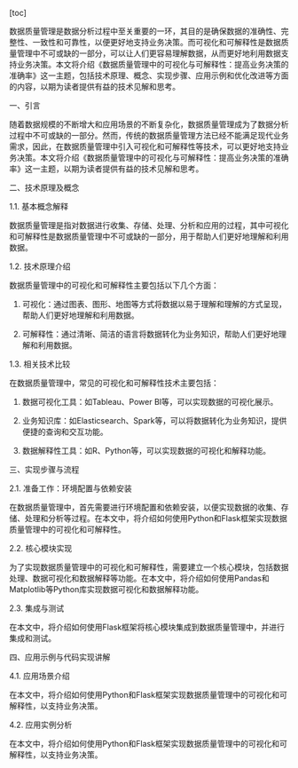 
[toc]                    
                
                
数据质量管理是数据分析过程中至关重要的一环，其目的是确保数据的准确性、完整性、一致性和可靠性，以便更好地支持业务决策。而可视化和可解释性是数据质量管理中不可或缺的一部分，可以让人们更容易理解数据，从而更好地利用数据支持业务决策。本文将介绍《数据质量管理中的可视化与可解释性：提高业务决策的准确率》这一主题，包括技术原理、概念、实现步骤、应用示例和优化改进等方面的内容，以期为读者提供有益的技术见解和思考。

一、引言

随着数据规模的不断增大和应用场景的不断复杂化，数据质量管理成为了数据分析过程中不可或缺的一部分。然而，传统的数据质量管理方法已经不能满足现代业务需求，因此，在数据质量管理中引入可视化和可解释性等技术，可以更好地支持业务决策。本文将介绍《数据质量管理中的可视化与可解释性：提高业务决策的准确率》这一主题，以期为读者提供有益的技术见解和思考。

二、技术原理及概念

1.1. 基本概念解释

数据质量管理是指对数据进行收集、存储、处理、分析和应用的过程，其中可视化和可解释性是数据质量管理中不可或缺的一部分，用于帮助人们更好地理解和利用数据。

1.2. 技术原理介绍

数据质量管理中的可视化和可解释性主要包括以下几个方面：

1. 可视化：通过图表、图形、地图等方式将数据以易于理解和理解的方式呈现，帮助人们更好地理解和利用数据。

2. 可解释性：通过清晰、简洁的语言将数据转化为业务知识，帮助人们更好地理解和利用数据。

1.3. 相关技术比较

在数据质量管理中，常见的可视化和可解释性技术主要包括：

1. 数据可视化工具：如Tableau、Power BI等，可以实现数据的可视化展示。

2. 业务知识库：如Elasticsearch、Spark等，可以将数据转化为业务知识，提供便捷的查询和交互功能。

3. 数据解释性工具：如R、Python等，可以实现数据的可视化和解释功能。

三、实现步骤与流程

2.1. 准备工作：环境配置与依赖安装

在数据质量管理中，首先需要进行环境配置和依赖安装，以便实现数据的收集、存储、处理和分析等过程。在本文中，将介绍如何使用Python和Flask框架实现数据质量管理中的可视化和可解释性。

2.2. 核心模块实现

为了实现数据质量管理中的可视化和可解释性，需要建立一个核心模块，包括数据处理、数据可视化和数据解释等功能。在本文中，将介绍如何使用Pandas和Matplotlib等Python库实现数据可视化和数据解释功能。

2.3. 集成与测试

在本文中，将介绍如何使用Flask框架将核心模块集成到数据质量管理中，并进行集成和测试。

四、应用示例与代码实现讲解

4.1. 应用场景介绍

在本文中，将介绍如何使用Python和Flask框架实现数据质量管理中的可视化和可解释性，以支持业务决策。

4.2. 应用实例分析

在本文中，将介绍如何使用Python和Flask框架实现数据质量管理中的可视化和可解释性，以支持业务决策。

